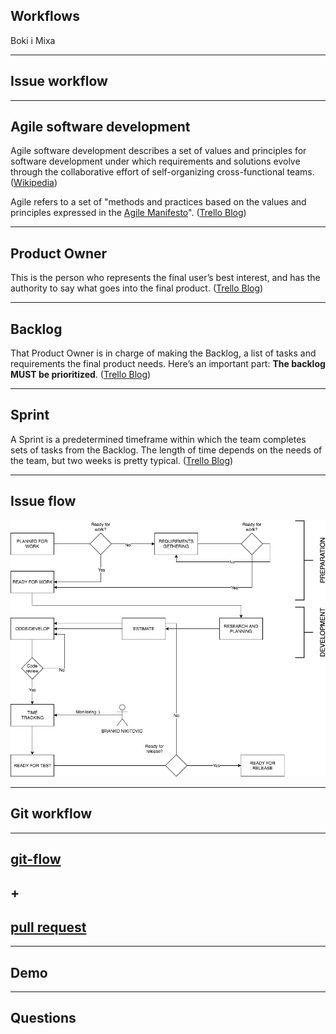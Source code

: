 ## Workflows

Boki i Mixa

---

## Issue workflow

---

## Agile software development

Agile software development describes a set of values and principles for software development under which requirements and solutions evolve through the collaborative effort of self-organizing cross-functional teams. ([Wikipedia](https://en.wikipedia.org/wiki/Agile_software_development))

Agile refers to a set of "methods and practices based on the values and principles expressed in the [Agile Manifesto](https://www.agilealliance.org/agile101/what-is-agile/)". ([Trello Blog](https://blog.trello.com/beginners-guide-scrum-and-agile-project-management))

---

## Product Owner

This is the person who represents the final user’s best interest, and has the authority to say what goes into the final product. ([Trello Blog](https://blog.trello.com/beginners-guide-scrum-and-agile-project-management))

---

## Backlog

That Product Owner is in charge of making the Backlog, a list of tasks and requirements the final product needs. Here’s an important part: **The backlog MUST be prioritized**. ([Trello Blog](https://blog.trello.com/beginners-guide-scrum-and-agile-project-management))

---

## Sprint

A Sprint is a predetermined timeframe within which the team completes sets of tasks from the Backlog. The length of time depends on the needs of the team, but two weeks is pretty typical. ([Trello Blog](https://blog.trello.com/beginners-guide-scrum-and-agile-project-management))

---

## Issue flow

![Flowchart](assets/issue-flow.jpg)

---

## Git workflow

---

## [git-flow](https://danielkummer.github.io/git-flow-cheatsheet/)

## +

## [pull request](https://www.atlassian.com/git/tutorials/making-a-pull-request/)

---

## Demo

---

## Questions